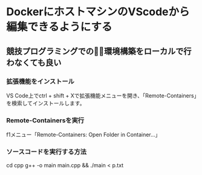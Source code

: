 # DockerにホストマシンのVScodeから編集できるようにする

## 競技プログラミングでの環境構築をローカルで行わなくても良い

### 拡張機能をインストール
VS Code上でctrl + shift + Xで拡張機能メニューを開き、「Remote-Containers」を検索してインストールします。

### Remote-Containersを実行
f1メニュー「Remote-Containers: Open Folder in Container...」

### ソースコードを実行する方法
cd cpp
g++ -o main main.cpp && ./main < p.txt
